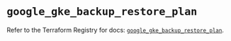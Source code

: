 # `google_gke_backup_restore_plan`

Refer to the Terraform Registry for docs: [`google_gke_backup_restore_plan`](https://registry.terraform.io/providers/hashicorp/google-beta/6.47.0/docs/resources/google_gke_backup_restore_plan).
